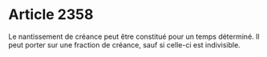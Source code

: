 # Article 2358

Le nantissement de créance peut être constitué pour un temps déterminé.   Il peut porter sur une fraction de créance, sauf si celle-ci est indivisible.